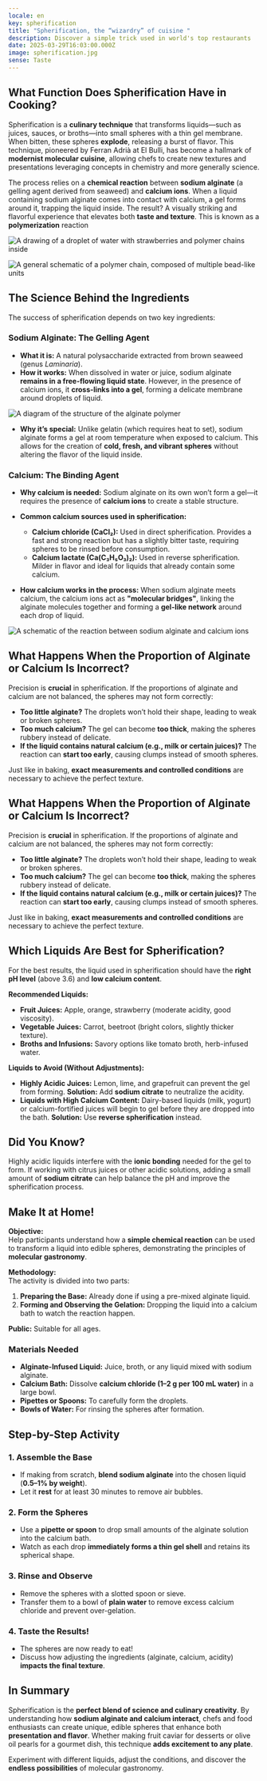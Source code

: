 ```yaml
---
locale: en
key: spherification
title: "Spherification, the “wizardry” of cuisine "
description: Discover a simple trick used in world's top restaurants
date: 2025-03-29T16:03:00.000Z
image: spherification.jpg
sense: Taste
---
```

## **What Function Does Spherification Have in Cooking?**

Spherification is a **culinary technique** that transforms liquids—such as juices, sauces, or broths—into small spheres with a thin gel membrane. When bitten, these spheres **explode**, releasing a burst of flavor. This technique, pioneered by Ferran Adrià at El Bulli, has become a hallmark of **modernist molecular cuisine**, allowing chefs to create new textures and presentations leveraging concepts in chemistry and more generally science.

The process relies on a **chemical reaction** between **sodium alginate** (a gelling agent derived from seaweed) and **calcium ions**. When a liquid containing sodium alginate comes into contact with calcium, a gel forms around it, trapping the liquid inside. The result? A visually striking and flavorful experience that elevates both **taste and texture**. This is known as a **polymerization** reaction

![A drawing of a droplet of water with strawberries and polymer chains inside](taste_droplet.png)

![A general schematic of a polymer chain, composed of multiple bead-like units](taste_chain.png)

## **The Science Behind the Ingredients**

The success of spherification depends on two key ingredients:

### **Sodium Alginate: The Gelling Agent**

* **What it is:** A natural polysaccharide extracted from brown seaweed (genus *Laminaria*).
* **How it works:** When dissolved in water or juice, sodium alginate **remains in a free-flowing liquid state**. However, in the presence of calcium ions, it **cross-links into a gel**, forming a delicate membrane around droplets of liquid.

![A diagram of the structure of the alginate polymer](taste_alginate.png)

* **Why it’s special:** Unlike gelatin (which requires heat to set), sodium alginate forms a gel at room temperature when exposed to calcium. This allows for the creation of **cold, fresh, and vibrant spheres** without altering the flavor of the liquid inside.

### **Calcium: The Binding Agent**

* **Why calcium is needed:** Sodium alginate on its own won’t form a gel—it requires the presence of **calcium ions** to create a stable structure.
* **Common calcium sources used in spherification:**

  * **Calcium chloride (CaCl₂):** Used in direct spherification. Provides a fast and strong reaction but has a slightly bitter taste, requiring spheres to be rinsed before consumption.
  * **Calcium lactate (Ca(C₃H₅O₃)₂):** Used in reverse spherification. Milder in flavor and ideal for liquids that already contain some calcium.
* **How calcium works in the process:** When sodium alginate meets calcium, the calcium ions act as **"molecular bridges"**, linking the alginate molecules together and forming a **gel-like network** around each drop of liquid.

![A schematic of the reaction between sodium alginate and calcium ions](taste_reaction.png)

## **What Happens When the Proportion of Alginate or Calcium Is Incorrect?**

Precision is **crucial** in spherification. If the proportions of alginate and calcium are not balanced, the spheres may not form correctly:

* **Too little alginate?** The droplets won’t hold their shape, leading to weak or broken spheres.
* **Too much calcium?** The gel can become **too thick**, making the spheres rubbery instead of delicate.
* **If the liquid contains natural calcium (e.g., milk or certain juices)?** The reaction can **start too early**, causing clumps instead of smooth spheres.

Just like in baking, **exact measurements and controlled conditions** are necessary to achieve the perfect texture.

## **What Happens When the Proportion of Alginate or Calcium Is Incorrect?**

Precision is **crucial** in spherification. If the proportions of alginate and calcium are not balanced, the spheres may not form correctly:

* **Too little alginate?** The droplets won’t hold their shape, leading to weak or broken spheres.
* **Too much calcium?** The gel can become **too thick**, making the spheres rubbery instead of delicate.
* **If the liquid contains natural calcium (e.g., milk or certain juices)?** The reaction can **start too early**, causing clumps instead of smooth spheres.

Just like in baking, **exact measurements and controlled conditions** are necessary to achieve the perfect texture.

## **Which Liquids Are Best for Spherification?**

For the best results, the liquid used in spherification should have the **right pH level** (above 3.6) and **low calcium content**.

**Recommended Liquids:**

* **Fruit Juices:** Apple, orange, strawberry (moderate acidity, good viscosity).
* **Vegetable Juices:** Carrot, beetroot (bright colors, slightly thicker texture).
* **Broths and Infusions:** Savory options like tomato broth, herb-infused water.

**Liquids to Avoid (Without Adjustments):**

* **Highly Acidic Juices:** Lemon, lime, and grapefruit can prevent the gel from forming. **Solution:** Add **sodium citrate** to neutralize the acidity.
* **Liquids with High Calcium Content:** Dairy-based liquids (milk, yogurt) or calcium-fortified juices will begin to gel before they are dropped into the bath. **Solution:** Use **reverse spherification** instead.

## **Did You Know?**

Highly acidic liquids interfere with the **ionic bonding** needed for the gel to form. If working with citrus juices or other acidic solutions, adding a small amount of **sodium citrate** can help balance the pH and improve the spherification process.

## **Make It at Home!**

**Objective:**\
Help participants understand how a **simple chemical reaction** can be used to transform a liquid into edible spheres, demonstrating the principles of **molecular gastronomy**.

**Methodology:**\
The activity is divided into two parts:

1. **Preparing the Base:** Already done if using a pre-mixed alginate liquid.
2. **Forming and Observing the Gelation:** Dropping the liquid into a calcium bath to watch the reaction happen.

**Public:** Suitable for all ages.

### **Materials Needed**

* **Alginate-Infused Liquid:** Juice, broth, or any liquid mixed with sodium alginate.
* **Calcium Bath:** Dissolve **calcium chloride (1–2 g per 100 mL water)** in a large bowl.
* **Pipettes or Spoons:** To carefully form the droplets.
* **Bowls of Water:** For rinsing the spheres after formation.

## **Step-by-Step Activity**

### **1. Assemble the Base**

* If making from scratch, **blend sodium alginate** into the chosen liquid (**0.5–1% by weight**).
* Let it **rest** for at least 30 minutes to remove air bubbles.

### **2. Form the Spheres**

* Use a **pipette or spoon** to drop small amounts of the alginate solution into the calcium bath.
* Watch as each drop **immediately forms a thin gel shell** and retains its spherical shape.

### **3. Rinse and Observe**

* Remove the spheres with a slotted spoon or sieve.
* Transfer them to a bowl of **plain water** to remove excess calcium chloride and prevent over-gelation.

### **4. Taste the Results!**

* The spheres are now ready to eat!
* Discuss how adjusting the ingredients (alginate, calcium, acidity) **impacts the final texture**.

## **In Summary**

Spherification is the **perfect blend of science and culinary creativity**. By understanding how **sodium alginate and calcium interact**, chefs and food enthusiasts can create unique, edible spheres that enhance both **presentation and flavor**. Whether making fruit caviar for desserts or olive oil pearls for a gourmet dish, this technique **adds excitement to any plate**.

Experiment with different liquids, adjust the conditions, and discover the **endless possibilities** of molecular gastronomy.

